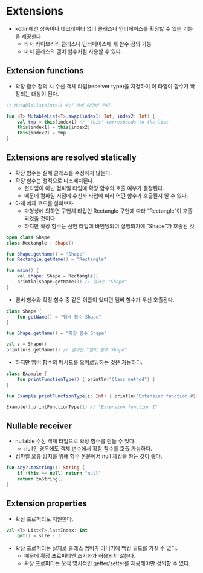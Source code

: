 # Extensions

- kotlin에선 상속이나 데코레이터 없이 클래스나 인터페이스를 확장할 수 있는 기능을 제공한다.
    - 타사 라이브러리 클래스나 인터페이스에 새 함수 정의 가능
    - 마치 클래스의 멤버 함수처럼 사용할 수 있다.

## Extension functions

- 확장 함수 정의 시 수신 객체 타입(receiver type)을 지정하여 이 타입이 함수가 확장되는 대상이 된다.

```kotlin
// MutableList<Int>가 수신 객체 타입이 된다.

fun <T> MutableList<T>.swap(index1: Int, index2: Int) {
    val tmp = this[index1] // 'this' corresponds to the list
    this[index1] = this[index2]
    this[index2] = tmp
}
```

## Extensions are resolved statically

- 확장 함수는 실제 클래스를 수정하지 않는다.
- 확장 함수는 정적으로 디스패치된다.
    - 런타임이 아닌 컴파일 타임에 확장 함수의 호출 여부가 결정된다.
    - 때문에 컴파일 시점에 수신자 타입에 따라 어떤 함수가 호출될지 알 수 있다.
- 아래 예제 코드를 살펴보자
    - 다형성에 의하면 구현체 타입인 Rectangle 구현에 따라 “Rectangle”이 호출되었을 것이다.
    - 하지만 확장 함수는 선언 타입에 바인딩되어 실행되기에 “Shape”가 호출된 것

```kotlin
open class Shape
class Rectangle : Shape()

fun Shape.getName() = "Shape"
fun Rectangle.getName() = "Rectangle"

fun main() {
	val shape: Shape = Rectangle()
	println(shape.getName()) // 결과는 "Shape"
}
```

- 멤버 함수와 확장 함수 중 같은 이름이 있다면 멤버 함수가 우선 호출된다.

```kotlin
class Shape {
    fun getName() = "멤버 함수 Shape"
}

fun Shape.getName() = "확장 함수 Shape"

val s = Shape()
println(s.getName()) // 결과는 "멤버 함수 Shape"
```

- 하지만 멤버 함수의 메서드를 오버로딩하는 것은 가능하다.

```kotlin
class Example {
    fun printFunctionType() { println("Class method") }
}

fun Example.printFunctionType(i: Int) { println("Extension function #$i") }

Example().printFunctionType(1) // "Extension function 1"
```

## Nullable receiver

- nullable 수신 객체 타입으로 확장 함수를 만들 수 있다.
    - null인 경우에도 객체 변수에서 확장 함수를 호출 가능하다.
- 컴파일 오류 방지를 위해 함수 본문에서 null 체킹을 하는 것이 좋다.

```kotlin
fun Any?.toString(): String {
    if (this == null) return "null"
    return toString()
}
```

## Extension properties

- 확장 프로퍼티도 지원한다.

```kotlin
val <T> List<T>.lastIndex: Int
    get() = size - 1
```

- 확장 프로퍼티는 실제로 클래스 멤버가 아니기에 백킹 필드를 가질 수 없다.
    - 때문에 확장 프로퍼티엔 초기화가 허용되지 않는다.
    - 확장 프로퍼티는 오직 명시적인 getter/setter를 제공해야만 정의할 수 있다.
